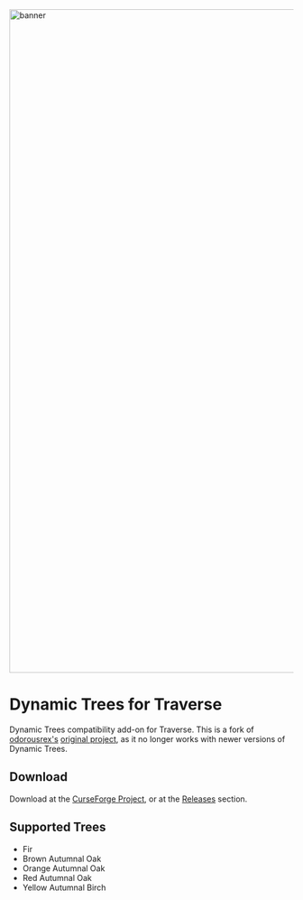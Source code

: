 <img src="https://github.com/Harleyoc1/DynamicTreesTraverse/blob/master/src/main/resources/dtt-cover.png" alt="banner" width="1176"/>

# Dynamic Trees for Traverse
Dynamic Trees compatibility add-on for Traverse. This is a fork of [odorousrex's](https://github.com/odorousrex) [original project](https://github.com/odorousrex/DynamicTreesTraverse), as it no longer works with newer versions of Dynamic Trees. 

## Download
Download at the [CurseForge Project](https://www.curseforge.com/minecraft/mc-mods/dynamic-trees-traverse), or at the [Releases](https://github.com/Harleyoc1/DynamicTreesTraverse/releases) section.

## Supported Trees
- Fir
- Brown Autumnal Oak
- Orange Autumnal Oak
- Red Autumnal Oak
- Yellow Autumnal Birch
